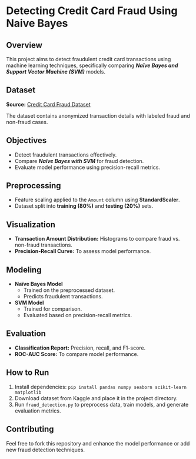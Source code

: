 
<html lang="en">

<body>
    <h1>Detecting Credit Card Fraud Using Naive Bayes</h1> 
    <h2>Overview</h2>
    <p>This project aims to detect fraudulent credit card transactions using machine learning techniques, specifically comparing <b><i>Naïve Bayes and Support Vector Machine (SVM)</i></b> models.</p>
    <h2>Dataset</h2>
    <p><strong>Source:</strong> <a href="https://www.kaggle.com/mlg-ulb/creditcardfraud" target="_blank">Credit Card Fraud Dataset</a></p>
    <p>The dataset contains anonymized transaction details with labeled fraud and non-fraud cases.</p>
    
   <h2>Objectives</h2>
    <ul>
        <li>Detect fraudulent transactions effectively.</li>
        <li>Compare <b><i>Naïve Bayes with SVM</i></b> for fraud detection.</li>
        <li>Evaluate model performance using precision-recall metrics.</li>
    </ul>
    
  <h2>Preprocessing</h2>
    <ul>
        <li>Feature scaling applied to the <code>Amount</code> column using <strong>StandardScaler</strong>.</li>
        <li>Dataset split into <strong>training (80%)</strong> and <strong>testing (20%)</strong> sets.</li>
    </ul>
        <h2>Visualization</h2>
    <ul>
        <li><strong>Transaction Amount Distribution:</strong> Histograms to compare fraud vs. non-fraud transactions.</li>
        <li><strong>Precision-Recall Curve:</strong> To assess model performance.</li>
    </ul>
    
  <h2>Modeling</h2>
    <ul>
        <li><strong>Naïve Bayes Model</strong>
            <ul>
                <li>Trained on the preprocessed dataset.</li>
                <li>Predicts fraudulent transactions.</li>
            </ul>
        </li>
        <li><strong>SVM Model</strong>
            <ul>
                <li>Trained for comparison.</li>
                <li>Evaluated based on precision-recall metrics.</li>
            </ul>
        </li>
    </ul>
    
  <h2>Evaluation</h2>
    <ul>
        <li><strong>Classification Report:</strong> Precision, recall, and F1-score.</li>
        <li><strong>ROC-AUC Score:</strong> To compare model performance.</li>
    </ul>
        <h2>How to Run</h2>
    <ol>
        <li>Install dependencies: <code>pip install pandas numpy seaborn scikit-learn matplotlib</code></li>
        <li>Download dataset from Kaggle and place it in the project directory.</li>
        <li>Run <code>fraud_detection.py</code> to preprocess data, train models, and generate evaluation metrics.</li>
    </ol>
    
  <h2>Contributing</h2>
    <p>Feel free to fork this repository and enhance the model performance or add new fraud detection techniques.</p>
    
  
</body>
</html>
